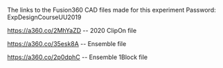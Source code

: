 The links to the Fusion360 CAD files made for this experiment
Password: ExpDesignCourseUU2019

https://a360.co/2MhYaZD -- 2020 ClipOn file

https://a360.co/35esk8A -- Ensemble file

https://a360.co/2p0dphC -- Ensemble 1Block file